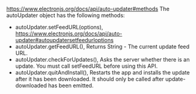https://www.electronjs.org/docs/api/auto-updater#methods
The autoUpdater object has the following methods:

-   autoUpdater.setFeedURL(options), https://www.electronjs.org/docs/api/auto-updater#autoupdatersetfeedurloptions
-   autoUpdater.getFeedURL(), Returns String - The current update feed URL.
-   autoUpdater.checkForUpdates(), Asks the server whether there is an update. You must call setFeedURL before using this API.
-   autoUpdater.quitAndInstall(), Restarts the app and installs the update after it has been downloaded. It should only be called after update-downloaded has been emitted.
